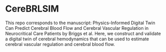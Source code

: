 # CereBRLSIM
This repo corresponds to the manuscript: Physics-Informed Digital Twin Can Predict Cerebral Blood Flow and Cerebral Vascular Regulation in Neurocritical Care Patients by Briggs et al. Here, we construct and validate a digital twin of cerebral hemodynamics that can be used to estimate cerebral vascular regulation and cerebral blood flow. 
